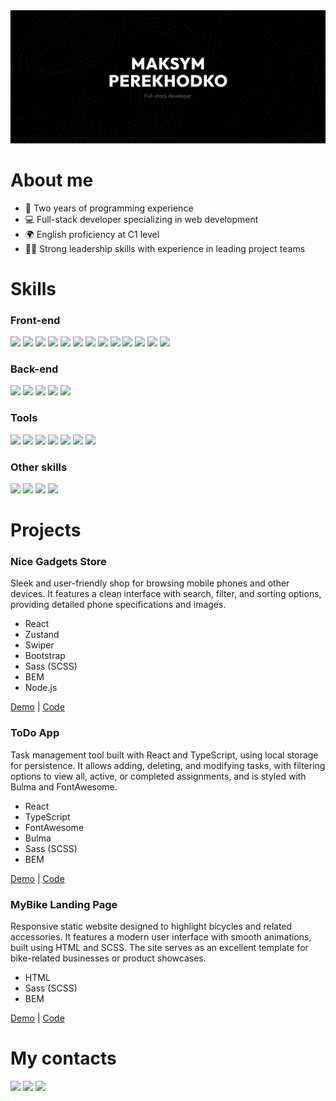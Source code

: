 <img src="./assets/banner.png">

<h1>About me</h1>
<ul>
  <li>📓 Two years of programming experience</li>
  <li>💻 Full-stack developer specializing in web development</li>
  <li>🌍 English proficiency at C1 level</li>
  <li>👨‍💻 Strong leadership skills with experience in leading project teams</li>
</ul>

<h1>Skills</h1>

<h3>Front-end</h3>
<div>
  <img height="24px" src="https://img.shields.io/badge/-HTML5-000000?style=flat&logo=html5" />
  <img height="24px" src="https://img.shields.io/badge/-CSS3-000000?style=flat&logo=css3" />
  <img height="24px" src="https://img.shields.io/badge/-JavaScript-000000?style=flat&logo=javascript" />
  <img height="24px" src="https://img.shields.io/badge/-TypeScript-000000?style=flat&logo=typescript" />
  <img height="24px" src="https://img.shields.io/badge/-React-000000?style=flat&logo=react" />
  <img height="24px" src="https://img.shields.io/badge/-Sass(SCSS)-000000?style=flat&logo=sass" />
  <img height="24px" src="https://img.shields.io/badge/-BEM-000000?style=flat" />
  <img height="24px" src="https://img.shields.io/badge/-Zustand-000000?style=flat" />
  <img height="24px" src="https://img.shields.io/badge/-Bulma-000000?style=flat&logo=bulma" />
  <img height="24px" src="https://img.shields.io/badge/-Bootstrap-000000?style=flat&logo=bootstrap" />
  <img height="24px" src="https://img.shields.io/badge/-Vite-000000?style=flat&logo=vite" />
  <img height="24px" src="https://img.shields.io/badge/-REST_API-000000?style=flat" />
  <img height="24px" src="https://img.shields.io/badge/-Next.js-000000?style=flat&logo=next.js" />
</div>

<h3>Back-end</h3>
<div>
  <img height="24px" src="https://img.shields.io/badge/-Node.js-000000?style=flat&logo=node.js" />
  <img height="24px" src="https://img.shields.io/badge/-Express-000000?style=flat&logo=express" />
  <img height="24px" src="https://img.shields.io/badge/-PostgreSQL-000000?style=flat&logo=postgresql" />
  <img height="24px" src="https://img.shields.io/badge/-MySQL-000000?style=flat&logo=mysql" />
  <img height="24px" src="https://img.shields.io/badge/-Sequelize-000000?style=flat&logo=sequelize" />
</div>

<h3>Tools</h3>
<div>
  <img height="24px" src="https://img.shields.io/badge/-Figma-000000?style=flat&logo=figma" />
  <img height="24px" src="https://img.shields.io/badge/-NPM-000000?style=flat&logo=npm" />
  <img height="24px" src="https://img.shields.io/badge/-Docker-000000?style=flat&logo=docker" />
  <img height="24px" src="https://img.shields.io/badge/-Git-000000?style=flat&logo=git" />
  <img height="24px" src="https://img.shields.io/badge/-GitHub-000000?style=flat&logo=github" />
  <img height="24px" src="https://img.shields.io/badge/-VS_Code-000000?style=flat&logo=visual-studio-code" />
  <img height="24px" src="https://img.shields.io/badge/-Photoshop-000000?style=flat&logo=adobe-photoshop" />
</div>

<h3>Other skills</h3>
<div>
  <img height="24px" src="https://img.shields.io/badge/-C%2B%2B-000000?style=flat&logo=c%2B%2B" />
  <img height="24px" src="https://img.shields.io/badge/-C%23-000000?style=flat&logo=csharp" />
  <img height="24px" src="https://img.shields.io/badge/-OOP-000000?style=flat" />
  <img height="24px" src="https://img.shields.io/badge/-Algorithms-000000?style=flat" />
</div>


<h1>Projects</h1>

<h3>Nice Gadgets Store</h3>
<p>Sleek and user-friendly shop for browsing mobile phones and other devices. It features a clean interface with search, filter, and sorting options, providing detailed phone specifications and images.</p>
<ul>
  <li>React</li>
  <li>Zustand</li>
  <li>Swiper</li>
  <li>Bootstrap</li>
  <li>Sass (SCSS)</li>
  <li>BEM</li>
  <li>Node.js</li>
</ul>
<a href="https://fs-mar24-kyrylos-witnesses.github.io/phone-catalog/">Demo</a> | <a href="https://github.com/fs-mar24-kyrylos-witnesses/phone-catalog">Code</a>

<h3>ToDo App</h3>
<p>Task management tool built with React and TypeScript, using local storage for persistence. It allows adding, deleting, and modifying tasks, with filtering options to view all, active, or completed assignments, and is styled with Bulma and FontAwesome.</p>
<ul>
  <li>React</li>
  <li>TypeScript</li>
  <li>FontAwesome</li>
  <li>Bulma</li>
  <li>Sass (SCSS)</li>
  <li>BEM</li>
</ul>
<a href="https://kinqbert.github.io/react_todo-app/">Demo</a> | <a href="https://github.com/kinqbert/react_todo-app">Code</a>

<h3>MyBike Landing Page</h3>
<p>Responsive static website designed to highlight bicycles and related accessories. It features a modern user interface with smooth animations, built using HTML and SCSS. The site serves as an excellent template for bike-related businesses or product showcases.</p>
<ul>
  <li>HTML</li>
  <li>Sass (SCSS)</li>
  <li>BEM</ul>
<a href="https://kinqbert.github.io/my-bike-landing/">Demo</a> | <a href="https://github.com/kinqbert/my-bike-landing">Code</a>

<h1>My contacts</h1>
<div>
  <a href="https://t.me/perekhodko_m"><img height="24px" src="https://img.shields.io/badge/-Telegram-000000?style=flat&logo=telegram" /></a>
  <a href="https://www.linkedin.com/in/maksym-perekhodko/"><img height="24px" src="https://img.shields.io/badge/-LinkedIn-000000?style=flat&logo=linkedin" /></a>
  <a href="mailto:perekhodko.maksym@gmail.com"><img height="24px" src="https://img.shields.io/badge/-Email-000000?style=flat&logo=gmail" /></a>
</div>
